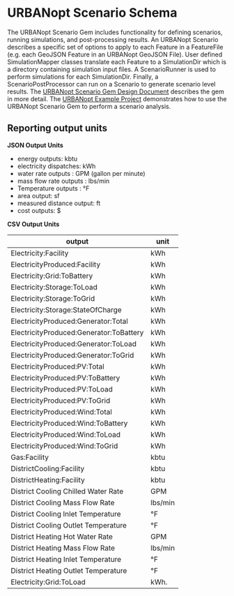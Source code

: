 # URBANopt Scenario Schema

The URBANopt Scenario Gem includes functionality for defining scenarios, running simulations, and post-processing results.  An URBANopt Scenario describes a specific set of options to apply to each Feature in a FeatureFile (e.g. each GeoJSON Feature in an URBANopt GeoJSON File).  User defined SimulationMapper classes translate each Feature to a SimulationDir which is a directory containing simulation input files.  A ScenarioRunner is used to perform simulations for each SimulationDir.  Finally, a ScenarioPostProcessor can run on a Scenario to generate scenario level results.  The [URBANopt Scenario Gem Design Document](https://docs.google.com/document/d/1ExcGuHliaSvPlrYevAJTSV8XAtTQXz_KQqH3p4iQDwg/edit) describes the gem in more detail.  The [URBANopt Example Project](https://github.com/urbanopt/urbanopt-example-project) demonstrates how to use the URBANopt Scenario Gem to perform a scenario analysis.

## Reporting output units

**JSON Output Units**

- energy outputs: kbtu
- electricity dispatches: kWh
- water rate outputs : GPM (gallon per minute)
- mass flow rate outputs : lbs/min
- Temperature outputs : &deg;F
- area output: sf
- measured distance output: ft
- cost outputs: $

**CSV Output Units**

|            output                        |  unit   |
| -----------------------------------------| ------- |
| Electricity:Facility                     | kWh     |
| ElectricityProduced:Facility             | kWh     |
| Electricity:Grid:ToBattery               | kWh     |
| Electricity:Storage:ToLoad               | kWh     |
| Electricity:Storage:ToGrid               | kWh     |
| Electricity:Storage:StateOfCharge        | kWh     |
| ElectricityProduced:Generator:Total      | kWh     |
| ElectricityProduced:Generator:ToBattery  | kWh     |
| ElectricityProduced:Generator:ToLoad     | kWh     |
| ElectricityProduced:Generator:ToGrid     | kWh     |
| ElectricityProduced:PV:Total             | kWh     |
| ElectricityProduced:PV:ToBattery         | kWh     |
| ElectricityProduced:PV:ToLoad            | kWh     |
| ElectricityProduced:PV:ToGrid            | kWh     |
| ElectricityProduced:Wind:Total           | kWh     |
| ElectricityProduced:Wind:ToBattery       | kWh     |
| ElectricityProduced:Wind:ToLoad          | kWh     |
| ElectricityProduced:Wind:ToGrid          | kWh     |
| Gas:Facility                             | kbtu    |
| DistrictCooling:Facility                 | kbtu    |
| DistrictHeating:Facility                 | kbtu    |
| District Cooling Chilled Water Rate      | GPM     |
| District Cooling Mass Flow Rate          | lbs/min |
| District Cooling Inlet Temperature       | &deg;F  |
| District Cooling Outlet Temperature      | &deg;F  |
| District Heating Hot Water Rate          | GPM     |
| District Heating Mass Flow Rate          | lbs/min |
| District Heating Inlet Temperature       | &deg;F  |
| District Heating Outlet Temperature      | &deg;F  |
| Electricity:Grid:ToLoad                  | kWh.    |






















